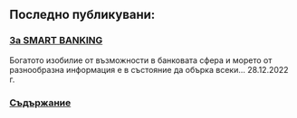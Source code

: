 ## Последно публикувани:

### [За SMART BANKING](intro.md)
Богатото изобилие от възможности в банковата сфера и морето от разнообразна информация е в състояние да обърка всеки...
28.12.2022 г.

### [Съдържание](readme.md)